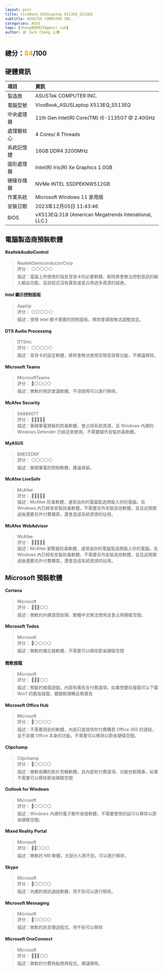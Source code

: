 ```yaml
---
layout: post
title: VivoBook_ASUSLaptop X513EQ_S513EQ
subtitle: ASUSTek COMPUTER INC.
categories: ASUS
tags: [zheng990023@gmail.com]
author: 由 Jack Cheng 上傳
---
```


<h2>總分：<font color="orange">84</font>/100</h2>

## 硬體資訊

| 項目 | 資訊 |
| :------ | :--- |
| 製造商 | ASUSTek COMPUTER INC. |
| 電腦型號 | VivoBook_ASUSLaptop X513EQ_S513EQ |
| 中央處理器 | 11th Gen Intel(R) Core(TM) i5-1135G7 @ 2.40GHz |
| 處理器核心 | 4 Cores/ 8 Threads |
| 系統記憶體 | 16GB DDR4 3200MHz |
| 圖形處理器 | Intel(R) Iris(R) Xe Graphics 1.0GB |
| 硬碟存儲器 | NVMe INTEL SSDPEKNW512GB |
| 作業系統 | Microsoft Windows 11 家用版 |
| 安裝日期 | 2023年12月05日 11:43:46 |
| BIOS | vX513EQ.318 (American Megatrends Intenational, LLC.)|

## 電腦製造商預裝軟體
#### RealtekAudioControl
> RealtekSemiconductorCorp  
> 評分： ⚪⚪⚪⚪⚪  
> 描述：電腦上所使用的瑞昱音效卡的必要軟體，刪除將會無法控制音訊的輸入輸出功能，且該程式沒有廣告或是占用過多資源的疑慮。  

#### Intel 顯示控制面板
> AppUp  
> 評分： ⚪⚪⚪⚪⚪  
> 描述：使用 Intel 顯卡需要的控制面板，移除會導致無法調整設定。  

#### DTS Audio Processing
> DTSInc  
> 評分： ⚪⚪⚪⚪⚪  
> 描述：音效卡的設定軟體，移除會無法使用空間音效等功能，不建議移除。  

#### Microsoft Teams
> MicrosoftTeams  
> 評分： 🔴⚪⚪⚪⚪  
> 描述：微軟的視訊會議軟體，不須使用可以進行移除。  

#### McAfee Security
> 5A894077  
> 評分： 🔴🔴🔴🔴🔴  
> 描述：華碩筆電預裝的防毒軟體，會占用系統資源，且 Windows 內建的 Windows Defender 已經足夠使用，不需要額外安裝防毒軟體。  

#### MyASUS
> B9ECED6F  
> 評分： ⚪⚪⚪⚪⚪  
> 描述：華碩筆電的控制軟體，建議保留。  

#### McAfee LiveSafe
> McAfee  
> 評分： 🔴🔴🔴🔴🔴  
> 描述：McAfee 防毒軟體，通常由你的電腦製造商裝入你的電腦。且 Windows 內已經有安裝防毒軟體，不需要另外安裝其他軟體，並且試用期過後還要另外付費購買，還會造成系統資源的佔用。  

#### McAfee WebAdvisor
> McAfee  
> 評分： 🔴🔴🔴🔴🔴  
> 描述：McAfee 瀏覽器防毒軟體，通常由你的電腦製造商裝入你的電腦。且 Windows 內已經有安裝防毒軟體，不需要另外安裝其他軟體，並且試用期過後還要另外付費購買，還會造成系統資源的佔用。  

## Microsoft 預裝軟體
#### Cortana
> Microsoft  
> 評分： 🔴🔴🔴⚪⚪  
> 描述：微軟的內建語音助理，繁體中文無法使用且會占用硬碟空間。  

#### Microsoft Todos
> Microsoft  
> 評分： 🔴⚪⚪⚪⚪  
> 描述：微軟的備忘錄軟體，不需要可以移除節省硬碟空間  

#### 微軟接龍
> Microsoft  
> 評分： 🔴🔴🔴⚪⚪  
> 描述：預裝的接龍遊戲，內部有廣告及付費選項，如果想要玩接龍可以下載 Win7 的舊版接龍，體驗較順暢且無廣告  

#### Microsoft Office Hub
> Microsoft  
> 評分： 🔴⚪⚪⚪⚪  
> 描述：不需要用到的軟體，內部只是提供你付費購買 Office 365 的連結，並不具備 Office 本身的功能，不需要可以移除以節省硬碟空間。  

#### Clipchamp
> Clipchamp  
> 評分： 🔴⚪⚪⚪⚪  
> 描述：微軟收購的影片剪輯軟體，且內部有付費選項，功能也較陽春，如果不需要可以移除節省硬碟空間  

#### Outlook for Windows
> Microsoft  
> 評分： 🔴⚪⚪⚪⚪  
> 描述：Windows 內建的電子郵件收發軟體，不需要使用的話可以移除以節省硬碟空間。  

#### Mixed Reality Portal
> Microsoft  
> 評分： 🔴🔴⚪⚪⚪  
> 描述：微軟的 MR 軟體，大部分人用不到，可以進行移除，  

#### Skype
> Microsoft  
> 評分： 🔴⚪⚪⚪⚪  
> 描述：內建的視訊通話軟體，用不到可以進行移除。  

#### Microsoft Messaging
> Microsoft  
> 評分： 🔴⚪⚪⚪⚪  
> 描述：微軟的訊息傳送程式，用不到可以移除  

#### Microsoft OneConnect
> Microsoft  
> 評分： 🔴🔴🔴⚪⚪  
> 描述：微軟的付費熱點應用程式，建議移除。  

